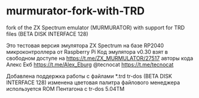 # murmurator-fork-with-TRD
fork of the ZX Spectrum emulator (MURMURATOR) with support for TRD files (BETA DISK INTERFACE 128)

Это тестовая версия эмулятора ZX Spectrum на базе RP2040 микроконтроллера от Raspberry Pi
Код эмулятора v0.30 взят в свободном доступе на https://t.me/ZX_MURMULATOR/27517
авторы кода
Алекс Екб https://t.me/Alex_Eburg
@tecnocat https://t.me/tecnocat

Добавлена поддержка работы с файлами *.trd  tr-dos (BETA DISK INTERFACE 128) 
изменена цветовая палитра файлового менеджера
используется ROM Пентагона с tr-dos 5.04TM 
